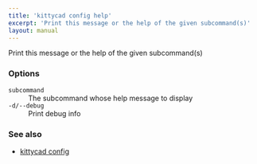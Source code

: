 ```yaml
---
title: 'kittycad config help'
excerpt: 'Print this message or the help of the given subcommand(s)'
layout: manual
---
```


Print this message or the help of the given subcommand(s)

### Options

<dl class="flags">
   <dt><code>subcommand</code></dt>
   <dd>The subcommand whose help message to display</dd>

   <dt><code>-d/--debug</code></dt>
   <dd>Print debug info</dd>
</dl>

### See also

-   [kittycad config](./kittycad_config)
